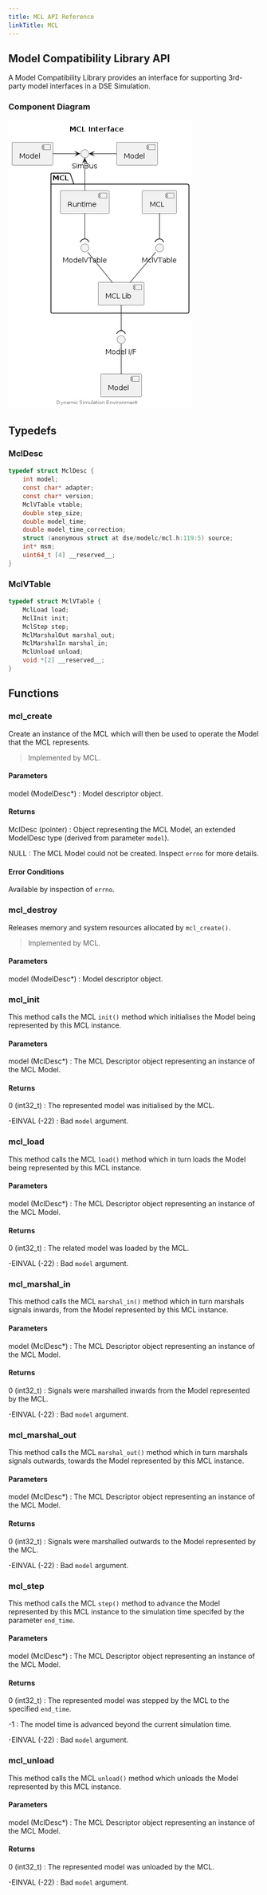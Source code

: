 ```yaml
---
title: MCL API Reference
linkTitle: MCL
---
```

## Model Compatibility Library API


A Model Compatibility Library provides an interface for supporting 3rd-party
model interfaces in a DSE Simulation.


### Component Diagram

<div hidden>

```
@startuml mcl-interface

skinparam nodesep 55
skinparam ranksep 40

title MCL Interface

component "Model" as m1
component "Model" as m2
interface "SimBus" as SBif
m1 -left-> SBif
m2 -right-> SBif


package "MCL" {
        component "Runtime" as ModelC
        component "MCL" as Mcl
        interface "ModelVTable" as MVt
        interface "MclVTable" as MclVt
        component "MCL Lib" as MclLib
}


MclLib -up- MclVt
MclLib -up- MVt

SBif <-down- ModelC
MVt )-up- ModelC
MclVt )-up- Mcl

component "Model" as MclModel
interface "Model I/F" as ModelIf
MclModel -up- ModelIf
ModelIf )-up- MclLib

center footer Dynamic Simulation Environment

@enduml
```

</div>

![](mcl-interface.png)




## Typedefs

### MclDesc

```c
typedef struct MclDesc {
    int model;
    const char* adapter;
    const char* version;
    MclVTable vtable;
    double step_size;
    double model_time;
    double model_time_correction;
    struct (anonymous struct at dse/modelc/mcl.h:119:5) source;
    int* msm;
    uint64_t [4] __reserved__;
}
```

### MclVTable

```c
typedef struct MclVTable {
    MclLoad load;
    MclInit init;
    MclStep step;
    MclMarshalOut marshal_out;
    MclMarshalIn marshal_in;
    MclUnload unload;
    void *[2] __reserved__;
}
```

## Functions

### mcl_create

Create an instance of the MCL which will then be used to operate the Model that
the MCL represents.

> Implemented by MCL.

#### Parameters

model (ModelDesc*)
: Model descriptor object.

#### Returns

MclDesc (pointer)
: Object representing the MCL Model, an extended ModelDesc type (derived from
parameter `model`).

NULL
: The MCL Model could not be created. Inspect `errno` for more details.

#### Error Conditions


Available by inspection of `errno`.



### mcl_destroy

Releases memory and system resources allocated by `mcl_create()`.

> Implemented by MCL.

#### Parameters

model (ModelDesc*)
: Model descriptor object.




### mcl_init

This method calls the MCL `init()` method which initialises the Model being
represented by this MCL instance.

#### Parameters

model (MclDesc*)
: The MCL Descriptor object representing an instance of the MCL Model.

#### Returns

0 (int32_t)
: The represented model was initialised by the MCL.

-EINVAL (-22)
: Bad `model` argument.



### mcl_load

This method calls the MCL `load()` method which in turn loads the Model being
represented by this MCL instance.

#### Parameters

model (MclDesc*)
: The MCL Descriptor object representing an instance of the MCL Model.

#### Returns

0 (int32_t)
: The related model was loaded by the MCL.

-EINVAL (-22)
: Bad `model` argument.



### mcl_marshal_in

This method calls the MCL `marshal_in()` method which in turn marshals
signals inwards, from the Model represented by this MCL instance.

#### Parameters

model (MclDesc*)
: The MCL Descriptor object representing an instance of the MCL Model.

#### Returns

0 (int32_t)
: Signals were marshalled inwards from the Model represented by the MCL.

-EINVAL (-22)
: Bad `model` argument.



### mcl_marshal_out

This method calls the MCL `marshal_out()` method which in turn marshals
signals outwards, towards the Model represented by this MCL instance.

#### Parameters

model (MclDesc*)
: The MCL Descriptor object representing an instance of the MCL Model.

#### Returns

0 (int32_t)
: Signals were marshalled outwards to the Model represented by the MCL.

-EINVAL (-22)
: Bad `model` argument.



### mcl_step

This method calls the MCL `step()` method to advance the Model represented by
this MCL instance to the simulation time specifed by the parameter `end_time`.

#### Parameters

model (MclDesc*)
: The MCL Descriptor object representing an instance of the MCL Model.

#### Returns

0 (int32_t)
: The represented model was stepped by the MCL to the specified `end_time`.

-1
: The model time is advanced beyond the current simulation time.

-EINVAL (-22)
: Bad `model` argument.



### mcl_unload

This method calls the MCL `unload()` method which unloads the Model
represented by this MCL instance.

#### Parameters

model (MclDesc*)
: The MCL Descriptor object representing an instance of the MCL Model.

#### Returns

0 (int32_t)
: The represented model was unloaded by the MCL.

-EINVAL (-22)
: Bad `model` argument.



